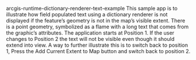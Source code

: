 arcgis-runtime-dictionary-renderer-text-example
This sample app is to illustrate how field populated text using a dictionary renderer is not displayed if the feature’s geometry is not in the map’s visible extent. There is a point geometry, symbolized as a flame with a long text that comes from the graphic’s attributes. The application starts at Position 1. If the user changes to Position 2 the text will not be visible even though it should extend into view. A way to further illustrate this is to switch back to position 1, Press the Add Current Extent to Map button and switch back to position 2. 